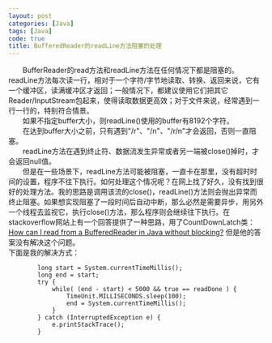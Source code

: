 ```yaml
---
layout: post
categories: [Java]
tags: [Java]
code: true
title: BufferedReader的readLine方法阻塞的处理
---
```


&emsp;&emsp;BufferReader的read方法和readLine方法在任何情况下都是阻塞的。readLine方法每次读一行，相对于一个字符/字节地读取、转换、返回来说，它有一个缓冲区，读满缓冲区才返回；一般情况下，都建议使用它们把其它Reader/InputStream包起来，使得读取数据更高效；对于文件来说，经常遇到一行一行的，特别符合情景。  
&emsp;&emsp;如果不指定buffer大小，则readLine()使用的buffer有8192个字符。  
&emsp;&emsp;在达到buffer大小之前，只有遇到"/r"、"/n"、"/r/n"才会返回，否则一直阻塞。  
&emsp;&emsp;readLine方法在遇到终止符、数据流发生异常或者另一端被close()掉时，才会返回null值。  
&emsp;&emsp;但是在一些场景下，readLine方法可能被阻塞，一直卡在那里，没有超时时间的设置，程序不往下执行。如何处理这个情况呢？在网上找了好久，没有找到很好的处理方法。我的思路是调用该流的close()，readLine()方法则会抛出异常而终止阻塞。如果想实现阻塞了一段时间后自动中断，那么必然是需要异步，用另外一个线程去监视它，执行close()方法，那么程序则会继续往下执行。在stackoverflow网站上有一个回答提供了一种思路，用了CountDownLatch类：[How can I read from a BufferedReader in Java without blocking?](http://stackoverflow.com/questions/11273786/how-can-i-read-from-a-bufferedreader-in-java-without-blocking) 但是他的答案没有解决这个问题。  
下面是我的解决方式：  


```
        long start = System.currentTimeMillis();  
        long end = start;  
        try {  
            while( (end - start) < 5000 && true == readDone ) {  
                TimeUnit.MILLISECONDS.sleep(100);  
                end = System.currentTimeMillis();  
            }  
        } catch (InterruptedException e) {  
            e.printStackTrace();  
        }  
 ``` 
